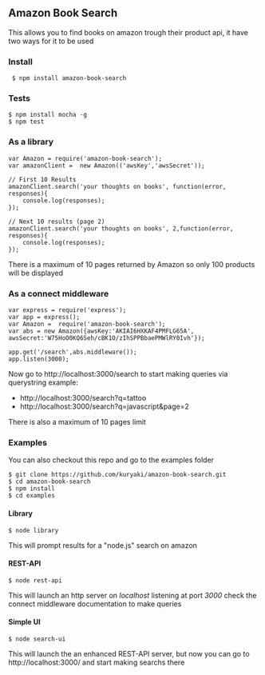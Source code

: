 ## Amazon Book Search

This allows you to find books on amazon trough their product api, it have two ways for it to be used

### Install

     $ npm install amazon-book-search

### Tests
    
    $ npm install mocha -g
    $ npm test

### As a library 

    var Amazon = require('amazon-book-search');
    var amazonClient =  new Amazon(('awsKey','awsSecret'));

    // First 10 Results
    amazonClient.search('your thoughts on books', function(error, responses){
        console.log(responses);
    });

    // Next 10 results (page 2)
    amazonClient.search('your thoughts on books', 2,function(error, responses){
        console.log(responses);
    });

There is a maximum of 10 pages returned by Amazon so only 100 products will be displayed

### As a connect middleware

    var express = require('express');
    var app = express();
    var Amazon =  require('amazon-book-search');
    var abs = new Amazon({awsKey:'AKIAI6HXKAF4PMFLG65A', awsSecret:'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'});

    app.get('/search',abs.middleware());
    app.listen(3000);

Now go to http://localhost:3000/search to start making queries via querystring example:

* http://localhost:3000/search?q=tattoo
* http://localhost:3000/search?q=javascript&page=2

There is also a maximum of 10 pages limit

### Examples

You can also checkout this repo and go to the examples folder

    $ git clone https://github.com/kuryaki/amazon-book-search.git
    $ cd amazon-book-search
    $ npm install
    $ cd examples

#### Library

    $ node library

This will prompt results for a "node.js" search on amazon

#### REST-API

    $ node rest-api

This will launch an http server on _localhost_ listening at port _3000_ check the connect middleware documentation to make queries

#### Simple UI

    $ node search-ui

This will launch the an enhanced REST-API server, but now you can go to http://localhost:3000/ and start making searchs there

